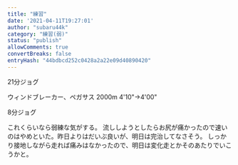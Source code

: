 ```yaml
---
title: "練習"
date: '2021-04-11T19:27:01'
author: "subaru44k"
category: "練習(弱)"
status: "publish"
allowComments: true
convertBreaks: false
entryHash: "44bdbcd252c0428a2a22e09d40890420"
---
```

21分ジョグ

ウィンドブレーカー、ペガサス
2000m
4'10"→4'00"

8分ジョグ

これくらいなら弱練な気がする。
流ししようとしたらお尻が痛かったので速いのはやめといた。昨日よりはだいぶ良いが、明日は完治してなさそう。
しっかり接地しながら走れば痛みはなかったので、明日は変化走とかそのあたりでいこうかと。
